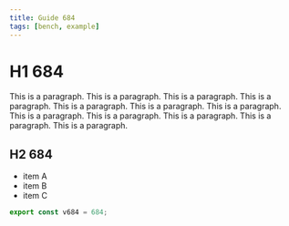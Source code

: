 ```yaml
---
title: Guide 684
tags: [bench, example]
---
```


# H1 684

This is a paragraph. This is a paragraph. This is a paragraph. This is a paragraph. This is a paragraph. This is a paragraph. This is a paragraph. This is a paragraph. This is a paragraph. This is a paragraph. This is a paragraph. This is a paragraph. 

## H2 684

- item A
- item B
- item C

```ts
export const v684 = 684;
```